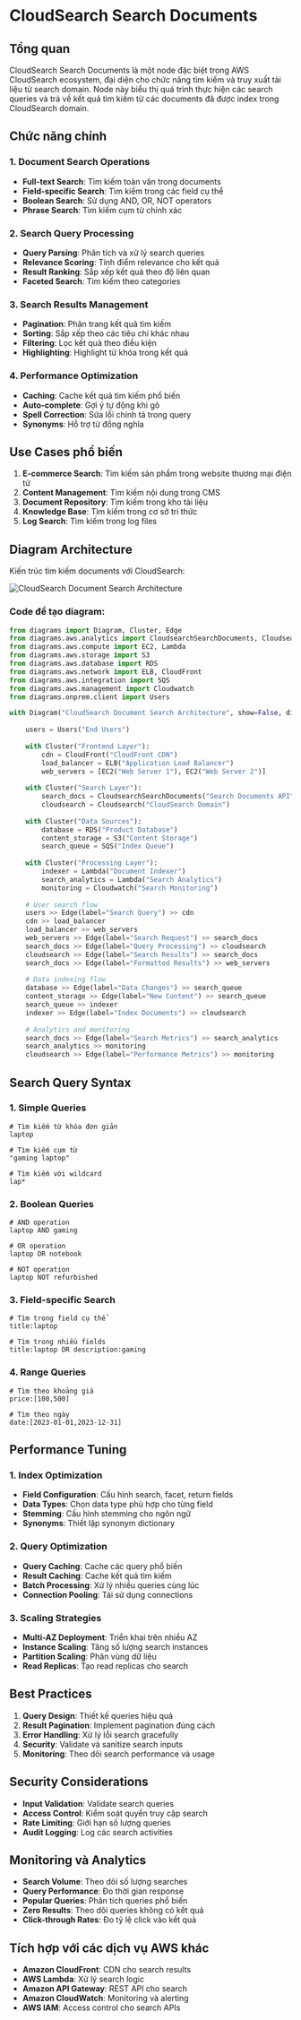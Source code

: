 # CloudSearch Search Documents

## Tổng quan

CloudSearch Search Documents là một node đặc biệt trong AWS CloudSearch ecosystem, đại diện cho chức năng tìm kiếm và truy xuất tài liệu từ search domain. Node này biểu thị quá trình thực hiện các search queries và trả về kết quả tìm kiếm từ các documents đã được index trong CloudSearch domain.

## Chức năng chính

### 1. Document Search Operations
- **Full-text Search**: Tìm kiếm toàn văn trong documents
- **Field-specific Search**: Tìm kiếm trong các field cụ thể
- **Boolean Search**: Sử dụng AND, OR, NOT operators
- **Phrase Search**: Tìm kiếm cụm từ chính xác

### 2. Search Query Processing
- **Query Parsing**: Phân tích và xử lý search queries
- **Relevance Scoring**: Tính điểm relevance cho kết quả
- **Result Ranking**: Sắp xếp kết quả theo độ liên quan
- **Faceted Search**: Tìm kiếm theo categories

### 3. Search Results Management
- **Pagination**: Phân trang kết quả tìm kiếm
- **Sorting**: Sắp xếp theo các tiêu chí khác nhau
- **Filtering**: Lọc kết quả theo điều kiện
- **Highlighting**: Highlight từ khóa trong kết quả

### 4. Performance Optimization
- **Caching**: Cache kết quả tìm kiếm phổ biến
- **Auto-complete**: Gợi ý tự động khi gõ
- **Spell Correction**: Sửa lỗi chính tả trong query
- **Synonyms**: Hỗ trợ từ đồng nghĩa

## Use Cases phổ biến

1. **E-commerce Search**: Tìm kiếm sản phẩm trong website thương mại điện tử
2. **Content Management**: Tìm kiếm nội dung trong CMS
3. **Document Repository**: Tìm kiếm trong kho tài liệu
4. **Knowledge Base**: Tìm kiếm trong cơ sở tri thức
5. **Log Search**: Tìm kiếm trong log files

## Diagram Architecture

Kiến trúc tìm kiếm documents với CloudSearch:

![CloudSearch Document Search Architecture](/img/aws-analytics/cloudsearch-search-documents.png)

### Code để tạo diagram:

```python
from diagrams import Diagram, Cluster, Edge
from diagrams.aws.analytics import CloudsearchSearchDocuments, Cloudsearch
from diagrams.aws.compute import EC2, Lambda
from diagrams.aws.storage import S3
from diagrams.aws.database import RDS
from diagrams.aws.network import ELB, CloudFront
from diagrams.aws.integration import SQS
from diagrams.aws.management import Cloudwatch
from diagrams.onprem.client import Users

with Diagram("CloudSearch Document Search Architecture", show=False, direction="TB"):
    
    users = Users("End Users")
    
    with Cluster("Frontend Layer"):
        cdn = CloudFront("CloudFront CDN")
        load_balancer = ELB("Application Load Balancer")
        web_servers = [EC2("Web Server 1"), EC2("Web Server 2")]
    
    with Cluster("Search Layer"):
        search_docs = CloudsearchSearchDocuments("Search Documents API")
        cloudsearch = Cloudsearch("CloudSearch Domain")
    
    with Cluster("Data Sources"):
        database = RDS("Product Database")
        content_storage = S3("Content Storage")
        search_queue = SQS("Index Queue")
    
    with Cluster("Processing Layer"):
        indexer = Lambda("Document Indexer")
        search_analytics = Lambda("Search Analytics")
        monitoring = Cloudwatch("Search Monitoring")
    
    # User search flow
    users >> Edge(label="Search Query") >> cdn
    cdn >> load_balancer
    load_balancer >> web_servers
    web_servers >> Edge(label="Search Request") >> search_docs
    search_docs >> Edge(label="Query Processing") >> cloudsearch
    cloudsearch >> Edge(label="Search Results") >> search_docs
    search_docs >> Edge(label="Formatted Results") >> web_servers
    
    # Data indexing flow
    database >> Edge(label="Data Changes") >> search_queue
    content_storage >> Edge(label="New Content") >> search_queue
    search_queue >> indexer
    indexer >> Edge(label="Index Documents") >> cloudsearch
    
    # Analytics and monitoring
    search_docs >> Edge(label="Search Metrics") >> search_analytics
    search_analytics >> monitoring
    cloudsearch >> Edge(label="Performance Metrics") >> monitoring
```

## Search Query Syntax

### 1. Simple Queries
```
# Tìm kiếm từ khóa đơn giản
laptop

# Tìm kiếm cụm từ
"gaming laptop"

# Tìm kiếm với wildcard
lap*
```

### 2. Boolean Queries
```
# AND operation
laptop AND gaming

# OR operation
laptop OR notebook

# NOT operation
laptop NOT refurbished
```

### 3. Field-specific Search
```
# Tìm trong field cụ thể
title:laptop

# Tìm trong nhiều fields
title:laptop OR description:gaming
```

### 4. Range Queries
```
# Tìm theo khoảng giá
price:[100,500]

# Tìm theo ngày
date:[2023-01-01,2023-12-31]
```

## Performance Tuning

### 1. Index Optimization
- **Field Configuration**: Cấu hình search, facet, return fields
- **Data Types**: Chọn data type phù hợp cho từng field
- **Stemming**: Cấu hình stemming cho ngôn ngữ
- **Synonyms**: Thiết lập synonym dictionary

### 2. Query Optimization
- **Query Caching**: Cache các query phổ biến
- **Result Caching**: Cache kết quả tìm kiếm
- **Batch Processing**: Xử lý nhiều queries cùng lúc
- **Connection Pooling**: Tái sử dụng connections

### 3. Scaling Strategies
- **Multi-AZ Deployment**: Triển khai trên nhiều AZ
- **Instance Scaling**: Tăng số lượng search instances
- **Partition Scaling**: Phân vùng dữ liệu
- **Read Replicas**: Tạo read replicas cho search

## Best Practices

1. **Query Design**: Thiết kế queries hiệu quả
2. **Result Pagination**: Implement pagination đúng cách
3. **Error Handling**: Xử lý lỗi search gracefully
4. **Security**: Validate và sanitize search inputs
5. **Monitoring**: Theo dõi search performance và usage

## Security Considerations

- **Input Validation**: Validate search queries
- **Access Control**: Kiểm soát quyền truy cập search
- **Rate Limiting**: Giới hạn số lượng queries
- **Audit Logging**: Log các search activities

## Monitoring và Analytics

- **Search Volume**: Theo dõi số lượng searches
- **Query Performance**: Đo thời gian response
- **Popular Queries**: Phân tích queries phổ biến
- **Zero Results**: Theo dõi queries không có kết quả
- **Click-through Rates**: Đo tỷ lệ click vào kết quả

## Tích hợp với các dịch vụ AWS khác

- **Amazon CloudFront**: CDN cho search results
- **AWS Lambda**: Xử lý search logic
- **Amazon API Gateway**: REST API cho search
- **Amazon CloudWatch**: Monitoring và alerting
- **AWS IAM**: Access control cho search APIs
